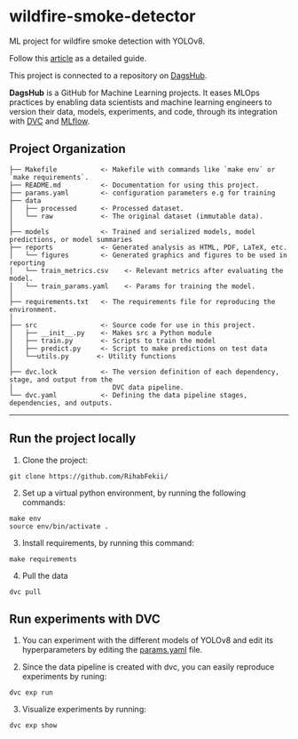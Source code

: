 # wildfire-smoke-detector
ML project for wildfire smoke detection with YOLOv8. 

Follow this [article](https://rihab-feki.medium.com/ml-project-using-yolov8-roboflow-dvc-and-mlflow-on-dagshub-3e5c0b026297) as a detailed guide. 


This project is connected to a repository on [DagsHub](https://dagshub.com/Rihab.Feki/wildfire-smoke-detector). 

**DagsHub** is a GitHub for Machine Learning projects. It eases MLOps practices by enabling data scientists and machine learning engineers to version their data, models, experiments, and code, through its integration with [DVC](https://dvc.org/doc) and [MLflow](https://mlflow.org/docs/latest/index.html). 

Project Organization
------------

    ├── Makefile           <- Makefile with commands like `make env` or `make requirements`.
    ├── README.md          <- Documentation for using this project.
    ├── params.yaml        <- configuration parameters e.g for training 
    ├── data
    │   ├── processed      <- Processed dataset.
    │   └── raw            <- The original dataset (immutable data).
    │
    ├── models             <- Trained and serialized models, model predictions, or model summaries
    ├── reports            <- Generated analysis as HTML, PDF, LaTeX, etc.
    │   └── figures        <- Generated graphics and figures to be used in reporting
    │   └── train_metrics.csv    <- Relevant metrics after evaluating the model.
    │   └── train_params.yaml    <- Params for training the model.
    │
    ├── requirements.txt   <- The requirements file for reproducing the environment.
    │
    ├── src                <- Source code for use in this project.
    │   ├── __init__.py    <- Makes src a Python module
    │   ├── train.py       <- Scripts to train the model 
    │   ├── predict.py     <- Script to make predictions on test data
    │   └──utils.py       <- Utility functions 
    │
    ├── dvc.lock           <- The version definition of each dependency, stage, and output from the 
    │                         DVC data pipeline.
    └── dvc.yaml           <- Defining the data pipeline stages, dependencies, and outputs.


--------

## Run the project locally 

1. Clone the project: 
````shell 
git clone https://github.com/RihabFekii/
````

2. Set up a virtual python environment, by running the following commands:
````shell 
make env
source env/bin/activate .
````

3. Install requirements, by running this command:
````shell
make requirements
`````

4. Pull the data 
````
dvc pull
````
## Run experiments with DVC 

1. You can experiment with the different models of YOLOv8 and edit its hyperparameters 
by editing the [params.yaml](/params.yaml) file. 

2. Since the data pipeline is created with dvc, you can easily reproduce experiments by runing: 

````sell
dvc exp run 
`````
3. Visualize experiments by running: 
````
dvc exp show
`````


